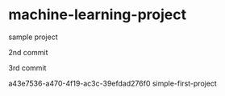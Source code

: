 # machine-learning-project


sample project

2nd commit

3rd commit


a43e7536-a470-4f19-ac3c-39efdad276f0
simple-first-project